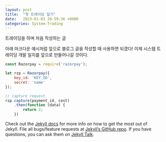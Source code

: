 ```yaml
---
layout: post
title:  "첫 트레이딩 일기"
date:   2023-01-03 20:59:36 +0900
categories: System-Trading
---
```

트레이딩을 하며 처음 작성하는 글


아래 마크다운 예시처럼 앞으로 블로그 글을 작성할 때 사용하면 되겠다! 
이제 시스템 트레이딩 개발 일지를 앞으로 만들어나갈 것이다.

```javascript
const Razorpay = require('razorpay');

let rzp = Razorpay({
	key_id: 'KEY_ID',
	secret: 'name'
});

// capture request
rzp.capture(payment_id, cost)
	.then(function (data) {
		return 2;
	})
```

Check out the [Jekyll docs][jekyll-docs] for more info on how to get the most out of Jekyll. File all bugs/feature requests at [Jekyll’s GitHub repo][jekyll-gh]. If you have questions, you can ask them on [Jekyll Talk][jekyll-talk].

[jekyll-docs]: https://jekyllrb.com/docs/home
[jekyll-gh]:   https://github.com/jekyll/jekyll
[jekyll-talk]: https://talk.jekyllrb.com/
